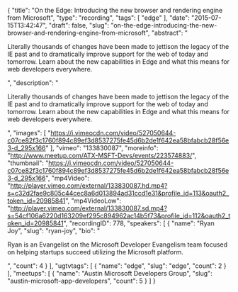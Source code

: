 {
  "title": "On the Edge: Introducing the new browser and rendering engine from Microsoft",
  "type": "recording",
  "tags": [
    "edge"
  ],
  "date": "2015-07-15T13:42:47",
  "draft": false,
  "slug": "on-the-edge-introducing-the-new-browser-and-rendering-engine-from-microsoft",
  "abstract": "<p>Literally thousands of changes have been made to jettison the legacy of the IE past and to dramatically improve support for the web of today and tomorrow. Learn about the new capabilities in Edge and what this means for web developers everywhere.</p>",
  "description": "<p>Literally thousands of changes have been made to jettison the legacy of the IE past and to dramatically improve support for the web of today and tomorrow. Learn about the new capabilities in Edge and what this means for web developers everywhere.</p>",
  "images": [
    "https://i.vimeocdn.com/video/527050644-c07ce82f3c1760f894c89ef3d8537275fe45d6b2de1f642ea58bfabcb28f56e3-d_295x166"
  ],
  "vimeo": "133830087",
  "moreinfo": "http://www.meetup.com/ATX-MSFT-Devs/events/223574883/",
  "thumbnail": "https://i.vimeocdn.com/video/527050644-c07ce82f3c1760f894c89ef3d8537275fe45d6b2de1f642ea58bfabcb28f56e3-d_295x166",
  "mp4Video": "http://player.vimeo.com/external/133830087.hd.mp4?s=c32d2fae9c805c44cec8a6d013894ad31ccd1e31&profile_id=113&oauth2_token_id=20985841",
  "mp4VideoLow": "http://player.vimeo.com/external/133830087.sd.mp4?s=54cf106a6220d163209ef295c894962ac14b5f73&profile_id=112&oauth2_token_id=20985841",
  "recordingID": 778,
  "speakers": [
    {
      "name": "Ryan Joy",
      "slug": "ryan-joy",
      "bio": "<p>Ryan is an Evangelist on the Microsoft Developer Evangelism team focused on helping startups succeed utilizing the Microsoft platform. </p>",
      "count": 4
    }
  ],
  "ugtvtags": [
    {
      "name": "edge",
      "slug": "edge",
      "count": 2
    }
  ],
  "meetups": [
    {
      "name": "Austin Microsoft Developers Group",
      "slug": "austin-microsoft-app-developers",
      "count": 5
    }
  ]
}